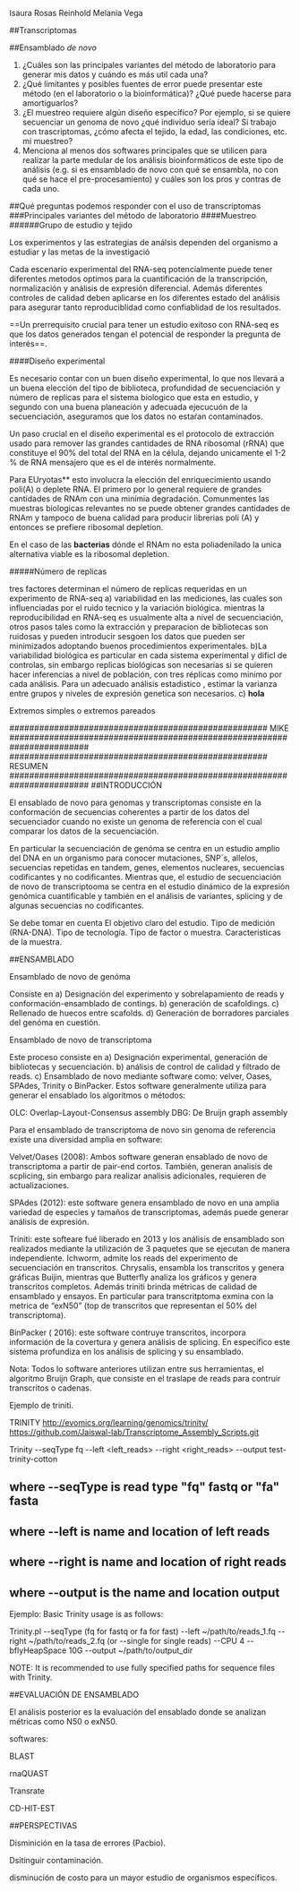 Isaura Rosas Reinhold
Melania Vega


##Transcriptomas

##Ensamblado *de novo*

1. ¿Cuáles son las principales variantes del método de laboratorio para generar mis datos y cuándo es más util cada una?
2. ¿Qué limitantes y posibles fuentes de error puede presentar este método (en el laboratorio o la bioinformática)? ¿Qué puede hacerse para amortiguarlos?
3. ¿El muestreo requiere algún diseño específico? Por ejemplo, si se quiere secuenciar un genoma de novo ¿qué individuo sería ideal? Si trabajo con trascriptomas, ¿cómo afecta el tejido, la edad, las condiciones, etc. mi muestreo?
4. Menciona al menos dos softwares principales que se utilicen para realizar la parte medular de los análisis bioinformáticos de este tipo de análisis (e.g. si es ensamblado de novo con qué se ensambla, no con qué se hace el pre-procesamiento) y cuáles son los pros y contras de cada uno.


##Qué preguntas podemos responder con el uso de transcriptomas
###Principales variantes del método de laboratorio
####Muestreo
######Grupo de estudio y tejido

Los experimentos y las estrategias de análsis dependen del organismo a estudiar y las metas de la investigació

Cada escenario experimental del RNA-seq potencialmente puede tener diferentes metodos optimos para la cuantificación de la transcripción, normalización y análisis de expresión diferencial. Además diferentes controles de calidad deben aplicarse en los diferentes estado del análisis para asegurar tanto reproduciblidad como confiablidad de los resultados.

==Un prerrequisito crucial para tener un estudio exitoso con RNA-seq es que los datos generados tengan el potencial de responder la pregunta de interés==.

####Diseño experimental

Es necesario contar con un buen diseño experimental, lo que nos llevará a un buena elección del tipo de biblioteca, profundidad de secuenciación y número de replicas para el sistema biologico que esta en estudio, y segundo con una buena planeación y adecuada ejecucuón de la secuenciación, aseguramos que los datos no estaŕan contaminados.

Un paso crucial en el diseño experimental es el protocolo de extracción usado para remover las grandes cantidades de RNA ribosomal (rRNA) que constituye el 90% del total del RNA en la célula, dejando unicamente el 1-2 % de RNA mensajero que es el de interés normalmente.

Para EUryotas**
esto involucra la elección del enriquecimiento usando poli(A) o deplete RNA. El primero por lo general requiere de grandes cantidades de RNAm con una minímia degradación. Comunmentes las muestras biologicas relevantes no se puede obtener grandes cantidades de RNAm y tampoco de buena calidad para producir librerias poli (A) y entonces se prefiere ribosomal depletion.

En el caso de las **bacterias** dónde el RNAm no esta poliadenilado la unica alternativa viable es la ribosomal depletion.

#####Número de replicas

tres factores determinan el número de replicas requeridas en un experimento de RNA-seq
a) variabilidad en las mediciones, las cuales son influenciadas por el ruido tecnico y la variación biológica. mientras la reproducibilidad en RNA-seq es usualmente alta a nivel de secuenciación, otros pasos tales como la extracción y preparacion de bibliotecas son ruidosas y pueden introducir sesgoen los datos que pueden ser minimizados adoptando  buenos procedimientos experimentales.
b)La variabilidad biológica es particular en cada sistema experimental y dificl de controlas, sin embargo replicas biológicas son necesarias si se quieren hacer inferencias a nivel de población, con tres réplicas como minimo por cada análisis. Para un adecuado análisis estadistico , estimar la varianza entre grupos y niveles de expresión genetica son necesarios.
c)
**hola**

Extremos simples o extremos pareados




####################################################    MIKE   ########################################################################
#################################################### RESUMEN   ########################################################################
##INTRODUCCIÓN

El ensablado de novo para genomas y transcriptomas consiste en la conformación de secuencias coherentes a partir de los
datos del secuenciador cuando no existe un genoma de referencia con el cual comparar los datos de la secuenciación. 

En particular la secuenciación de genóma se centra en un estudio amplio del DNA en un organismo para conocer mutaciones, SNP´s, allelos, 
secuencias repetidas en tandem, genes, elementos nucleares, secuencias codificantes y no codificantes. Mientras que, el estudio de secuenciación de novo de transcriptooma 
se centra en el estudio dinámico de la expresión genómica cuantificable y también en el análisis de variantes, splicing y de algunas secuencias no codificantes.

Se debe tomar en cuenta El objetivo claro del estudio.
Tipo de medición (RNA-DNA).
Tipo de tecnología.
Tipo de factor o muestra.
Características de la muestra.


##ENSAMBLADO 

Ensamblado de novo de genóma

Consiste en a) Designación del experimento y sobrelapamiento de reads y conformación-ensamblado de contings. b) generación de scafoldings. c) Rellenado de huecos entre scafolds. d) Generación de 
borradores parciales del genóma en cuestión.

Ensamblado de novo de transcriptoma

Este proceso consiste en  a) Designación experimental, generación de bibliotecas y secuenciación. b) análisis de control de calidad y filtrado de reads. c) Ensamblado de
novo mediante software como: velver, Oases, SPAdes, Trinity o BinPacker. Estos software generalmente utiliza para generar el ensablado los algoritmos o métodos:

OLC: Overlap-Layout-Consensus assembly
DBG: De Bruijn graph assembly

Para el ensamblado de transcriptoma de novo sin genoma de referencia existe una diversidad amplia en software:

Velvet/Oases (2008): Ambos software generan ensablado de novo de transcriptoma a partir de pair-end cortos. También, generan analisis de scplicing, sin embargo para realizar analisis adicionales, requieren de actualizaciones.

SPAdes (2012): este software genera ensamblado de novo en una amplia variedad de especies y tamaños de transcriptomas, además puede generar análisis de expresión.

Triniti: este softeare fué liberado en 2013 y los análisis de ensamblado son realizados mediante la utilización de 3 paquetes que se ejecutan de manera independiente. Ichworm, admite los reads del experimento de secuenciación en transcritos. Chrysalis, ensambla los transcritos y genera gráficas Buijin, mientras que Butterfly analiza los gráficos y genera transcritos completos.
Además triniti brinda  métricas de calidad de ensamblado y ensayos. En particular para transcritptoma exmina con la metrica de “exN50” (top de transcritos que representan el 50% del transcriptoma).

BinPacker ( 2016): este software contruye transcritos, incorpora información de la covertura y genera análisis de splicing. En específico este sistema profundiza en los análisis de splicing y su ensamblado.

Nota: Todos lo software anteriores utilizan entre sus herramientas, el algoritmo Bruijn Graph, que consiste en el traslape de reads para contruir transcritos o cadenas.



Ejemplo de triniti.

TRINITY
http://evomics.org/learning/genomics/trinity/
https://github.com/Jaiswal-lab/Transcriptome_Assembly_Scripts.git

Trinity --seqType fq --left <left_reads> --right <right_reads> --output test-trinity-cotton 
## where --seqType is read type "fq" fastq or "fa" fasta
## where --left is name and location of left reads
## where --right is name and location of right reads
## where --output is the name and location output

Ejemplo: Basic Trinity usage is as follows:

Trinity.pl --seqType (fq for fastq or fa for fast) --left ~/path/to/reads_1.fq --right ~/path/to/reads_2.fq (or --single for single reads) --CPU 4 --bflyHeapSpace 10G --output ~/path/to/output_dir

NOTE: It is recommended to use fully specified paths for sequence files with Trinity.



##EVALUACIÓN DE ENSAMBLADO

El análisis posterior es la evaluación del ensablado donde se analizan métricas como N50 o exN50.

softwares:

BLAST

rnaQUAST

Transrate

CD-HIT-EST


##PERSPECTIVAS

Disminición en la tasa de errores (Pacbio).

Dsitinguir contaminación.

disminución de costo para un mayor estudio de organismos específicos.






